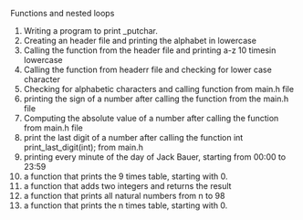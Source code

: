 Functions and nested loops
1. Writing a program to print _putchar.
2. Creating an header file and printing the alphabet in lowercase
3. Calling the function from the header file and printing a-z 10 timesin lowercase
4. Calling the function from headerr file and checking for lower case character
5. Checking for alphabetic characters and calling function from main.h file
6. printing the sign of a number after calling the function from the main.h file
7. Computing the absolute value of a number after calling the function from main.h file
8. print the last digit of a number after calling the function int print_last_digit(int); from main.h
9. printing every minute of the day of Jack Bauer, starting from 00:00 to 23:59
10. a function that prints the 9 times table, starting with 0.
11. a function that adds two integers and returns the result
12. a function that prints all natural numbers from n to 98
13. a function that prints the n times table, starting with 0.

